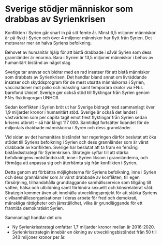 # Sverige stödjer människor som drabbas av Syrienkrisen

Konflikten i Syrien går snart in på sitt femte år. Minst 6,5 miljoner människor är på flykt i Syrien och över 4 miljoner människor har flytt från Syrien. Det motsvarar mer än halva Syriens befolkning.

Behovet av humanitär hjälp för att bistå drabbade i såväl Syrien som dess grannländer är enorma. Bara i Syrien är 13,5 miljoner människor i behov av humanitärt bistånd av något slag.

Sverige tar ansvar och bidrar med en rad insatser för att bistå människor som drabbats av Syrienkrisen. Det handlar bland annat om livräddande insatser och skyddsprogram för de mest utsatta människorna i Syrien, vaccinationer mot polio och mässling samt temporära skolor via FN:s barnfond Unicef. Sverige ger också stöd till flyktingar från Syrien genom FN:s flyktingorgan UNHCR.

Sedan konflikten i Syrien bröt ut har Sverige bidragit med sammanlagt över 1,9 miljarder kronor i humanitärt stöd. Sverige är också det landet i västvärlden som per capita tagit emot flest flyktingar från Syrien sedan krisens utbrott – så här långt 117 000. Samtidigt fortsätter lidandet för de miljontals drabbade människorna i Syren och dess grannländer.

Vid sidan av det humanitära biståndet har regeringen därför beslutat att öka stödet till Syriens befolkning i Syrien och dess grannländer som är värst drabbade av konflikten. Sverige har beslutat att ta fram en femårig biståndsstrategi för Syrienkrisen. Strategin syftar till att stärka befolkningens motståndskraft, inne i Syrien liksom i grannländerna, och förmåga att anpassa sig och återhämta sig från konflikten i Syrien.

Detta genom att förbättra möjligheterna för Syriens befolkning, inne i Syrien och dess grannländer som är värst drabbade av konflikten, till egen försörjning, tillhandahålla grundläggande samhällsservice som tillgång till vatten, hälsa och utbildning samt förhindra sexuellt och könsrelaterat våld. Strategin kommer även att innehålla utvecklingsprojekt för att stärka Syriens civilsamhällesorganisationer i deras arbete för fred och demokrati, mänskliga rättigheter och jämställdhet, vilka är grundläggande för ett framtida demokratiskt Syrien.

Sammanlagt handlar det om:

* Ny Syrienkrisstrategi omfattar 1,7 miljarder kronor mellan år 2016-2020.
* Syrienkrisstrategin innebär en ökning av utvecklingsbiståndet från 50 till 340 miljoner kronor per år.
